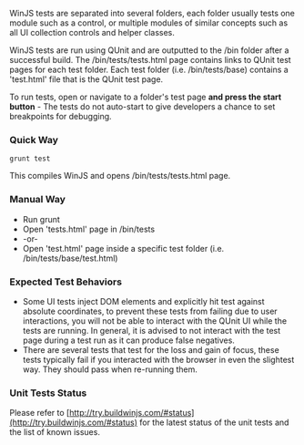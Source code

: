 WinJS tests are separated into several folders, each folder usually tests one module such as a control, or multiple modules of similar concepts such as all UI collection controls and helper classes.

WinJS tests are run using QUnit and are outputted to the /bin folder after a successful build. The /bin/tests/tests.html page contains links to QUnit test pages for each test folder. Each test folder (i.e. /bin/tests/base) contains a 'test.html' file that is the QUnit test page.

To run tests, open or navigate to a folder's test page **and press the start button** - The tests do not auto-start to give developers a chance to set breakpoints for debugging.

### Quick Way
```
grunt test
```
This compiles WinJS and opens /bin/tests/tests.html page.

### Manual Way
* Run grunt
* Open 'tests.html' page in /bin/tests
* -or-
* Open 'test.html' page inside a specific test folder (i.e. /bin/tests/base/test.html)

### Expected Test Behaviors
* Some UI tests inject DOM elements and explicitly hit test against absolute coordinates, to prevent these tests from failing due to user interactions, you will not be able to interact with the QUnit UI while the tests are running. In general, it is advised to not interact with the test page during a test run as it can produce false negatives.
* There are several tests that test for the loss and gain of focus, these tests typically fail if you interacted with the browser in even the slightest way. They should pass when re-running them.

### Unit Tests Status 
Please refer to [http://try.buildwinjs.com/#status](http://try.buildwinjs.com/#status) for the latest status of the unit tests and the list of known issues.